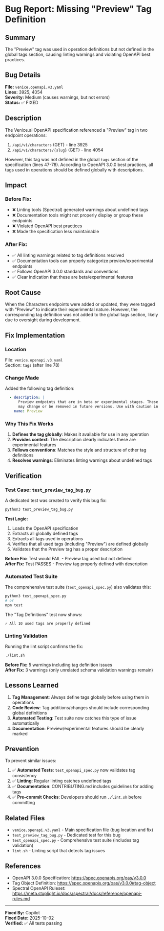 # Bug Report: Missing "Preview" Tag Definition

## Summary
The "Preview" tag was used in operation definitions but not defined in the global tags section, causing linting warnings and violating OpenAPI best practices.

## Bug Details

**File:** `venice.openapi.v3.yaml`  
**Lines:** 3925, 4054  
**Severity:** Medium (causes warnings, but not errors)  
**Status:** ✅ FIXED

## Description

The Venice.ai OpenAPI specification referenced a "Preview" tag in two endpoint operations:
1. `/api/v1/characters` (GET) - line 3925
2. `/api/v1/characters/{slug}` (GET) - line 4054

However, this tag was not defined in the global `tags` section of the specification (lines 47-78). According to OpenAPI 3.0.0 best practices, all tags used in operations should be defined globally with descriptions.

## Impact

### Before Fix:
- ❌ Linting tools (Spectral) generated warnings about undefined tags
- ❌ Documentation tools might not properly display or group these endpoints
- ❌ Violated OpenAPI best practices
- ❌ Made the specification less maintainable

### After Fix:
- ✅ All linting warnings related to tag definitions resolved
- ✅ Documentation tools can properly categorize preview/experimental endpoints
- ✅ Follows OpenAPI 3.0.0 standards and conventions
- ✅ Clear indication that these are beta/experimental features

## Root Cause

When the Characters endpoints were added or updated, they were tagged with "Preview" to indicate their experimental nature. However, the corresponding tag definition was not added to the global tags section, likely due to oversight during development.

## Fix Implementation

### Location
File: `venice.openapi.v3.yaml`  
Section: `tags` (after line 78)

### Change Made
Added the following tag definition:

```yaml
  - description: |
      Preview endpoints that are in beta or experimental stages. These features
      may change or be removed in future versions. Use with caution in production.
    name: Preview
```

### Why This Fix Works
1. **Defines the tag globally**: Makes it available for use in any operation
2. **Provides context**: The description clearly indicates these are experimental features
3. **Follows conventions**: Matches the style and structure of other tag definitions
4. **Resolves warnings**: Eliminates linting warnings about undefined tags

## Verification

### Test Case: `test_preview_tag_bug.py`

A dedicated test was created to verify this bug fix:

```bash
python3 test_preview_tag_bug.py
```

**Test Logic:**
1. Loads the OpenAPI specification
2. Extracts all globally defined tags
3. Extracts all tags used in operations
4. Verifies that all used tags (including "Preview") are defined globally
5. Validates that the Preview tag has a proper description

**Before Fix:** Test would FAIL - Preview tag used but not defined  
**After Fix:** Test PASSES - Preview tag properly defined with description

### Automated Test Suite

The comprehensive test suite (`test_openapi_spec.py`) also validates this:

```bash
python3 test_openapi_spec.py
# or
npm test
```

The "Tag Definitions" test now shows:
```
✓ All 10 used tags are properly defined
```

### Linting Validation

Running the lint script confirms the fix:

```bash
./lint.sh
```

**Before Fix:** 5 warnings including tag definition issues  
**After Fix:** 3 warnings (only unrelated schema validation warnings remain)

## Lessons Learned

1. **Tag Management**: Always define tags globally before using them in operations
2. **Code Review**: Tag additions/changes should include corresponding global definitions
3. **Automated Testing**: Test suite now catches this type of issue automatically
4. **Documentation**: Preview/experimental features should be clearly marked

## Prevention

To prevent similar issues:

1. ✅ **Automated Tests**: `test_openapi_spec.py` now validates tag consistency
2. ✅ **Linting**: Regular linting catches undefined tags
3. ✅ **Documentation**: CONTRIBUTING.md includes guidelines for adding tags
4. ✅ **Pre-commit Checks**: Developers should run `./lint.sh` before committing

## Related Files

- `venice.openapi.v3.yaml` - Main specification file (bug location and fix)
- `test_preview_tag_bug.py` - Dedicated test for this bug
- `test_openapi_spec.py` - Comprehensive test suite (includes tag validation)
- `lint.sh` - Linting script that detects tag issues

## References

- OpenAPI 3.0.0 Specification: https://spec.openapis.org/oas/v3.0.0
- Tag Object Definition: https://spec.openapis.org/oas/v3.0.0#tag-object
- Spectral OpenAPI Ruleset: https://meta.stoplight.io/docs/spectral/docs/reference/openapi-rules.md

---

**Fixed By:** Copilot  
**Fixed Date:** 2025-10-02  
**Verified:** ✅ All tests passing
